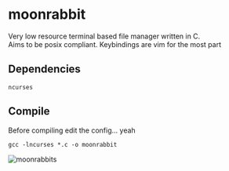 # moonrabbit
Very low resource terminal based file manager written in C.  
Aims to be posix compliant.
Keybindings are vim for the most part

## Dependencies  
    ncurses  
    
## Compile  
Before compiling edit the config... yeah  
    
    gcc -lncurses *.c -o moonrabbit  
    
 ![moonrabbits](https://raw.githubusercontent.com/drblythe/moonrabbit/master/img/moonrabbits.jpg)
